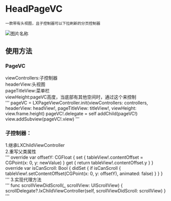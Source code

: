 # HeadPageVC
    一款带有头视图，且子控制器可以下拉刷新的分页控制器
![图片名称](https://github.com/alwayns/HeadPageVC/blob/HeadPageVC/pagevc.gif) 

## 使用方法
### PageVC
viewControllers:子控制器<br>
headerView:头视图<br>
pageTitleView:菜单栏<br>
viewHeight:pageVC高度，当底部有其他空间时，通过这个来控制<br>
'''
pageVC = LXPageViewController.init(viewControllers: controllers, headerView: headView!, pageTitleView: titleView!, viewHeight: view.frame.height)
pageVC!.delegate = self
addChild(pageVC!)
view.addSubview(pageVC!.view)
'''
### 子控制器：
1.继承LXChildViewController<br>
2.重写父类属性<br>
'''
    override var offsetY: CGFloat {
        set {
            tableView!.contentOffset = CGPoint(x: 0, y: newValue)
        }
        get {
            return tableView!.contentOffset.y
        }
    }
    override var isCanScroll: Bool {
        didSet {
            if isCanScroll {
                tableView!.setContentOffset(CGPoint(x: 0, y: offsetY), animated: false)
            }
        }
    }
'''
3.实现代理方法<br>
    '''
    func scrollViewDidScroll(_ scrollView: UIScrollView) {
        scrollDelegate?.lxChildViewController(self, scrollViewDidScroll: scrollView)
    }
    '''

